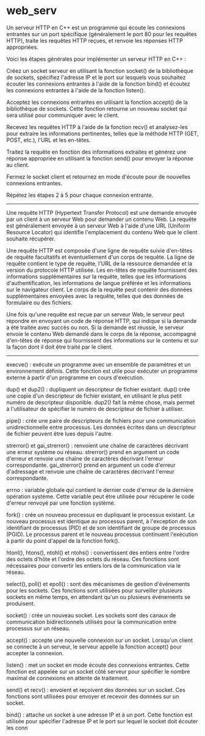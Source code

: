 # web_serv

Un serveur HTTP en C++ est un programme qui écoute les connexions entrantes sur un port spécifique
(généralement le port 80 pour les requêtes HTTP), traite les requêtes HTTP reçues,
et renvoie les réponses HTTP appropriées.

Voici les étapes générales pour implémenter un serveur HTTP en C++ :

Créez un socket serveur en utilisant la fonction socket() de la bibliothèque de sockets,
spécifiez l'adresse IP et le port sur lesquels vous souhaitez écouter les connexions entrantes à l'aide de
la fonction bind() et écoutez les connexions entrantes à l'aide de la fonction listen().

Acceptez les connexions entrantes en utilisant la fonction accept() de la bibliothèque de sockets.
Cette fonction retourne un nouveau socket qui sera utilisé pour communiquer avec le client.

Recevez les requêtes HTTP à l'aide de la fonction recv() et analysez-les pour extraire les informations pertinentes,
telles que la méthode HTTP (GET, POST, etc.), l'URL et les en-têtes.

Traitez la requête en fonction des informations extraites et générez une réponse appropriée en utilisant
la fonction send() pour envoyer la réponse au client.

Fermez le socket client et retournez en mode d'écoute pour de nouvelles connexions entrantes.

Répétez les étapes 2 à 5 pour chaque connexion entrante.

----------------------------------------------------------------------------------------------------------------------------------------

Une requête HTTP (Hypertext Transfer Protocol) est une demande envoyée par un client à un serveur Web pour demander un contenu Web.
La requête est généralement envoyée à un serveur Web à l'aide d'une URL (Uniform Resource Locator) qui identifie l'emplacement du
contenu Web que le client souhaite récupérer.

Une requête HTTP est composée d'une ligne de requête suivie d'en-têtes de requête facultatifs et éventuellement d'un corps de requête.
La ligne de requête contient le type de requête, l'URL de la ressource demandée et la version du protocole HTTP utilisée.
Les en-têtes de requête fournissent des informations supplémentaires sur la requête, telles que les informations d'authentification,
les informations de langue préférée et les informations sur le navigateur client.
Le corps de la requête peut contenir des données supplémentaires envoyées avec la requête, telles que des données de formulaire ou
des fichiers.

Une fois qu'une requête est reçue par un serveur Web, le serveur peut répondre en envoyant un code de réponse HTTP,
qui indique si la demande a été traitée avec succès ou non. Si la demande est réussie, le serveur envoie le contenu Web demandé dans
le corps de la réponse,
accompagné d'en-têtes de réponse qui fournissent des informations sur le contenu et sur la façon dont il doit être traité par le client.

----------------------------------------------------------------------------------------------------------------------------------------

execve() : exécute un programme avec un ensemble de paramètres et un environnement définis.
Cette fonction est utile pour exécuter un programme externe à partir d'un programme en cours d'exécution.

dup() et dup2() : dupliquent un descripteur de fichier existant.
dup() crée une copie d'un descripteur de fichier existant, en utilisant le plus petit numéro de descripteur disponible.
dup2() fait la même chose, mais permet à l'utilisateur de spécifier le numéro de descripteur de fichier à utiliser.

pipe() : crée une paire de descripteurs de fichiers pour une communication unidirectionnelle entre processus.
Les données écrites dans un descripteur de fichier peuvent être lues depuis l'autre.

strerror() et gai_strerror() : renvoient une chaîne de caractères décrivant une erreur système ou réseau.
strerror() prend en argument un code d'erreur et renvoie une chaîne de caractères décrivant l'erreur correspondante.
gai_strerror() prend en argument un code d'erreur d'adressage et renvoie une chaîne de caractères décrivant l'erreur correspondante.

errno : variable globale qui contient le dernier code d'erreur de la dernière opération système.
Cette variable peut être utilisée pour récupérer le code d'erreur renvoyé par une fonction système.

fork() : crée un nouveau processus en dupliquant le processus existant.
Le nouveau processus est identique au processus parent, à l'exception de son identifiant de processus (PID) et de son identifiant de groupe de processus (PGID).
Le processus parent et le nouveau processus continuent l'exécution à partir du point d'appel de la fonction fork().

htonl(), htons(), ntohl() et ntohs() : convertissent des entiers entre l'ordre des octets d'hôte et l'ordre des octets du réseau.
Ces fonctions sont nécessaires pour convertir les entiers lors de la communication via le réseau.

select(), poll() et epoll() : sont des mécanismes de gestion d'événements pour les sockets.
Ces fonctions sont utilisées pour surveiller plusieurs sockets en même temps, en attendant qu'un ou plusieurs événements se produisent.

socket() : crée un nouveau socket.
Les sockets sont des canaux de communication bidirectionnels utilisés pour la communication entre processus sur un réseau.

accept() : accepte une nouvelle connexion sur un socket.
Lorsqu'un client se connecte à un serveur, le serveur appelle la fonction accept() pour accepter la connexion.

listen() : met un socket en mode écoute des connexions entrantes.
Cette fonction est appelée sur un socket côté serveur pour spécifier le nombre maximal de connexions en attente de traitement.

send() et recv() : envoient et reçoivent des données sur un socket.
Ces fonctions sont utilisées pour envoyer et recevoir des données sur un socket.

bind() : attache un socket à une adresse IP et à un port.
Cette fonction est utilisée pour spécifier l'adresse IP et le port sur lequel le socket doit écouter les conn
